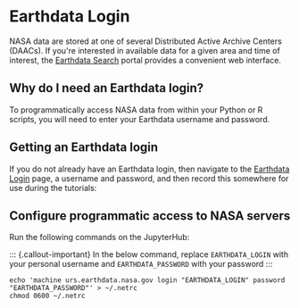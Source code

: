 # Earthdata Login

NASA data are stored at one of several Distributed Active Archive Centers (DAACs). If you're interested in available data for a given area and time of interest, the [Earthdata Search](https://earthdata.nasa.gov/) portal provides a convenient web interface.

## Why do I need an Earthdata login?

To programmatically access NASA data from within your Python or R scripts, you will need to enter your Earthdata username and password.

## Getting an Earthdata login

If you do not already have an Earthdata login, then navigate to the [Earthdata Login](https://urs.earthdata.nasa.gov/) page, a username and password, and then record this somewhere for use during the tutorials:

## Configure programmatic access to NASA servers

Run the following commands on the JupyterHub:

::: {.callout-important}
In the below command, replace `EARTHDATA_LOGIN` with your personal username and
`EARTHDATA_PASSWORD` with your password
:::

```
echo 'machine urs.earthdata.nasa.gov login "EARTHDATA_LOGIN" password "EARTHDATA_PASSWORD"' > ~/.netrc
chmod 0600 ~/.netrc
```

